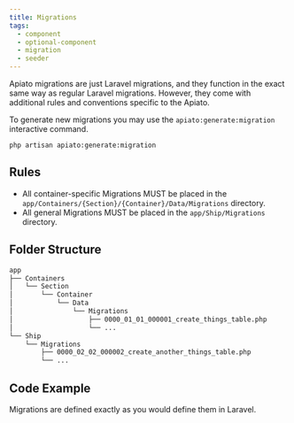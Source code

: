 ```yaml
---
title: Migrations
tags:
  - component
  - optional-component
  - migration
  - seeder
---
```


Apiato migrations are just Laravel migrations,
and they function in the exact same way as regular Laravel migrations.
However, they come with additional rules and conventions specific to the Apiato.

To generate new migrations you may use the `apiato:generate:migration` interactive command.

```
php artisan apiato:generate:migration
```

## Rules

- All container-specific Migrations MUST be placed in the `app/Containers/{Section}/{Container}/Data/Migrations` directory.
- All general Migrations MUST be placed in the `app/Ship/Migrations` directory.

## Folder Structure

```markdown
app
├── Containers
│   └── Section
│       └── Container
│           └── Data
│               └── Migrations
│                   ├── 0000_01_01_000001_create_things_table.php
│                   └── ...
└── Ship
    └── Migrations
        ├── 0000_02_02_000002_create_another_things_table.php
        └── ...
```

## Code Example

Migrations are defined exactly as you would define them in Laravel.

